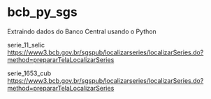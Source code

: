 # bcb_py_sgs
Extraindo dados do Banco Central usando o Python

serie_11_selic
https://www3.bcb.gov.br/sgspub/localizarseries/localizarSeries.do?method=prepararTelaLocalizarSeries

serie_1653_cub
https://www3.bcb.gov.br/sgspub/localizarseries/localizarSeries.do?method=prepararTelaLocalizarSeries
